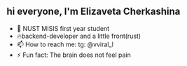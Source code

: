 ## hi everyone, I'm Elizaveta Cherkashina

- 📝 NUST MISIS first year student
- 🔥backend-developer and a little front(rust)
- 📫 How to reach me: tg: @vviral_l
- ⚡ Fun fact: The brain does not feel pain
